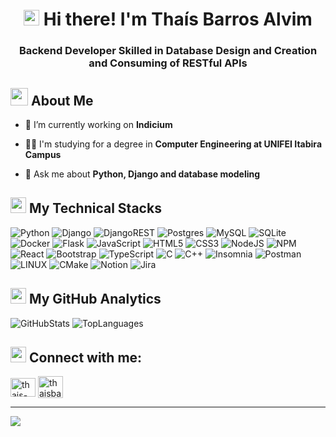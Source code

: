 <!-- Heading -->
<h1 align="center"><img src = "https://raw.githubusercontent.com/MartinHeinz/MartinHeinz/master/wave.gif" width = 25px> Hi there! I'm Thaís Barros Alvim</h3>
<h3 align="center">Backend Developer Skilled in Database Design and Creation and Consuming of RESTful APIs</h3>



### <h2> <img src="https://raw.githubusercontent.com/nixin72/nixin72/master/wave.gif" width="28px" height="28px"></img> About Me </h2>

- 🔭 I’m currently working on **Indicium**

- 👨‍🎓 I'm studying for a degree in **Computer Engineering at UNIFEI Itabira Campus**

- 💬 Ask me about **Python, Django and database modeling**


### <h2> <img src="https://media2.giphy.com/media/QssGEmpkyEOhBCb7e1/giphy.gif?cid=ecf05e47a0n3gi1bfqntqmob8g9aid1oyj2wr3ds3mg700bl&rid=giphy.gif" width="25px" height="25px"> My Technical Stacks </h2>  

![Python](https://img.shields.io/badge/python-3670A0?style=for-the-badge&logo=python&logoColor=ffdd54) 
![Django](https://img.shields.io/badge/django-%23092E20.svg?style=for-the-badge&logo=django&logoColor=white) 
![DjangoREST](https://img.shields.io/badge/DJANGO-REST-ff1709?style=for-the-badge&logo=django&logoColor=white&color=ff1709&labelColor=gray) 
![Postgres](https://img.shields.io/badge/postgres-%23316192.svg?style=for-the-badge&logo=postgresql&logoColor=white) 
![MySQL](https://img.shields.io/badge/mysql-%2300f.svg?style=for-the-badge&logo=mysql&logoColor=white) 
![SQLite](https://img.shields.io/badge/sqlite-%2307405e.svg?style=for-the-badge&logo=sqlite&logoColor=white) 
![Docker](https://img.shields.io/badge/docker-%230db7ed.svg?style=for-the-badge&logo=docker&logoColor=white) 
![Flask](https://img.shields.io/badge/flask-%23000.svg?style=for-the-badge&logo=flask&logoColor=white) 
![JavaScript](https://img.shields.io/badge/javascript-%23323330.svg?style=for-the-badge&logo=javascript&logoColor=%23F7DF1E) 
![HTML5](https://img.shields.io/badge/html5-%23E34F26.svg?style=for-the-badge&logo=html5&logoColor=white) 
![CSS3](https://img.shields.io/badge/css3-%231572B6.svg?style=for-the-badge&logo=css3&logoColor=white) 
![NodeJS](https://img.shields.io/badge/node.js-6DA55F?style=for-the-badge&logo=node.js&logoColor=white) 
![NPM](https://img.shields.io/badge/NPM-%23000000.svg?style=for-the-badge&logo=npm&logoColor=white) 
![React](https://img.shields.io/badge/react-%2320232a.svg?style=for-the-badge&logo=react&logoColor=%2361DAFB) 
![Bootstrap](https://img.shields.io/badge/bootstrap-%23563D7C.svg?style=for-the-badge&logo=bootstrap&logoColor=white) 
![TypeScript](https://img.shields.io/badge/typescript-%23007ACC.svg?style=for-the-badge&logo=typescript&logoColor=white) 
![C](https://img.shields.io/badge/c-%2300599C.svg?style=for-the-badge&logo=c&logoColor=white) 
![C++](https://img.shields.io/badge/c++-%2300599C.svg?style=for-the-badge&logo=c%2B%2B&logoColor=white) 
![Insomnia](https://img.shields.io/badge/Insomnia-black?style=for-the-badge&logo=insomnia&logoColor=5849BE) 
![Postman](https://img.shields.io/badge/Postman-FF6C37?style=for-the-badge&logo=postman&logoColor=white)
![LINUX](https://img.shields.io/badge/Linux-FCC624?style=for-the-badge&logo=linux&logoColor=black) 
![CMake](https://img.shields.io/badge/CMake-%23008FBA.svg?style=for-the-badge&logo=cmake&logoColor=white) 
![Notion](https://img.shields.io/badge/Notion-%23000000.svg?style=for-the-badge&logo=notion&logoColor=white) 
![Jira](https://img.shields.io/badge/jira-%230A0FFF.svg?style=for-the-badge&logo=jira&logoColor=white) 


### <h2> <img src="https://static.wikia.nocookie.net/toontownrewritten/images/d/d2/StarGoldSpin.gif/revision/latest/scale-to-width-down/40?cb=20210914000745" width="25px" height="25px"> My GitHub Analytics </h2> 

![GitHubStats](https://github-readme-stats.vercel.app/api?username=ThaisBarrosAlvim&theme=tokyonight&hide_border=false&include_all_commits=true&count_private=true&hide_title=true&show_icons=true)
![TopLanguages](https://github-readme-stats.vercel.app/api/top-langs/?username=ThaisBarrosAlvim&theme=tokyonight&hide_border=false&include_all_commits=true&count_private=true&layout=compact)



### <h2> <img src="https://icon-library.com/images/loading-gif-icon/loading-gif-icon-20.jpg" width="25px" height="25px"></img> Connect with me: </h2>

<a href="https://linkedin.com/in/thais-barros-alvim" target="blank"><img align="center" src="https://raw.githubusercontent.com/rahuldkjain/github-profile-readme-generator/master/src/images/icons/Social/linked-in-alt.svg" alt="thais-barros-alvim" height="30" width="40" /></a>
<a href="https://www.hackerrank.com/thaisbarrosalvim" target="blank"><img align="center" src="https://raw.githubusercontent.com/rahuldkjain/github-profile-readme-generator/master/src/images/icons/Social/hackerrank.svg" alt="thaisbarrosalvim" height="35" width="40" /></a>

</p>


---

[![](https://visitcount.itsvg.in/api?id=ThaisBarrosAlvim&icon=7&color=6)](https://visitcount.itsvg.in)


